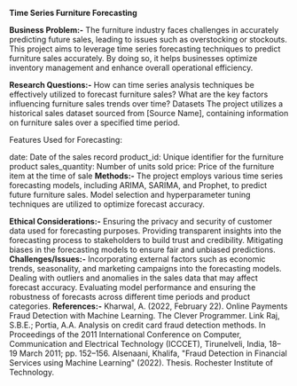**Time Series Furniture Forecasting**

**Business Problem:-**
The furniture industry faces challenges in accurately predicting future sales, leading to issues such as overstocking or stockouts. This project aims to leverage time series forecasting techniques to predict furniture sales accurately. By doing so, it helps businesses optimize inventory management and enhance overall operational efficiency.

**Research Questions:-**
How can time series analysis techniques be effectively utilized to forecast furniture sales?
What are the key factors influencing furniture sales trends over time?
Datasets
The project utilizes a historical sales dataset sourced from [Source Name], containing information on furniture sales over a specified time period.

Features Used for Forecasting:

date: Date of the sales record
product_id: Unique identifier for the furniture product
sales_quantity: Number of units sold
price: Price of the furniture item at the time of sale
**Methods:-**
The project employs various time series forecasting models, including ARIMA, SARIMA, and Prophet, to predict future furniture sales. Model selection and hyperparameter tuning techniques are utilized to optimize forecast accuracy.

**Ethical Considerations:-**
Ensuring the privacy and security of customer data used for forecasting purposes.
Providing transparent insights into the forecasting process to stakeholders to build trust and credibility.
Mitigating biases in the forecasting models to ensure fair and unbiased predictions.
**Challenges/Issues:-**
Incorporating external factors such as economic trends, seasonality, and marketing campaigns into the forecasting models.
Dealing with outliers and anomalies in the sales data that may affect forecast accuracy.
Evaluating model performance and ensuring the robustness of forecasts across different time periods and product categories.
**References:-**
Kharwal, A. (2022, February 22). Online Payments Fraud Detection with Machine Learning. The Clever Programmer. Link
Raj, S.B.E.; Portia, A.A. Analysis on credit card fraud detection methods. In Proceedings of the 2011 International Conference on Computer, Communication and Electrical Technology (ICCCET), Tirunelveli, India, 18–19 March 2011; pp. 152–156.
Alsenaani, Khalifa, "Fraud Detection in Financial Services using Machine Learning" (2022). Thesis. Rochester Institute of Technology.
